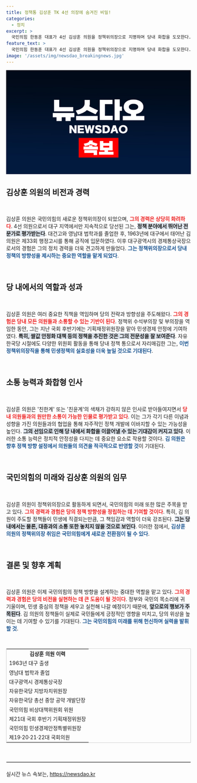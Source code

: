 ```yaml
---
title: 정책통 김상훈 TK 4선 의장에 숨겨진 비밀!
categories:
  - 정치
excerpt: >
  국민의힘 한동훈 대표가 4선 김상훈 의원을 정책위의장으로 지명하며 당내 화합을 도모한다. 정책 전문가인 김 의원은 다양한 경력을 바탕으로 당내 소통에 기대를 모으고 있다. 클릭해 더 알아보세요!
feature_text: >
  국민의힘 한동훈 대표가 4선 김상훈 의원을 정책위의장으로 지명하며 당내 화합을 도모한다. 정책 전문가인 김 의원은 다양한 경력을 바탕으로 당내 소통에 기대를 모으고 있다. 클릭해 더 알아보세요!
image: '/assets/img/newsdao_breakingnews.jpg'
---
```


<p><img src="/assets/img/newsdao_breakingnews.jpg" alt="cryptoinkorea 속보" /></p>

<h2>김상훈 의원의 비전과 경력</h2>

<p data-ke-size="size16">&nbsp;</p>

<p>김상훈 의원은 국민의힘의 새로운 정책위의장이 되었으며, <b><span style="color: #ee2323;">그의 경력은 상당히 화려하다</span></b>. 4선 의원으로서 대구 지역에서만 지속적으로 당선된 그는, <b><span style="background-color: #21538527;">정책 분야에서 뛰어난 전문가로 평가받는다</span></b>. 대건고와 영남대 법학과를 졸업한 후, 1963년에 대구에서 태어난 김 의원은 제33회 행정고시를 통해 공직에 입문하였다. 이후 대구광역시의 경제통상국장으로서의 경험은 그의 정치 경력을 더욱 견고하게 만들었다. <b><span style="color: #1a5490;">그는 정책위의장으로서 당내 정책의 방향성을 제시하는 중요한 역할을 맡게 되었다</span></b>. </p>

<p data-ke-size="size16">&nbsp;</p>

<h2>당 내에서의 역할과 성과</h2>

<p data-ke-size="size16">&nbsp;</p>

<p>김상훈 의원은 여러 중요한 직책을 역임하며 당의 전략과 방향성을 주도해왔다. <b><span style="color: #ee2323;">그의 경험은 당내 모든 의원들과 소통할 수 있는 기반이 된다</span></b>. 정책위 수석부의장 및 부의장을 역임한 동안, 그는 지난 국회 후반기에는 기획재정위원장을 맡아 민생경제 안정에 기여하였다. <b><span style="background-color: #21538527;">특히, 쌀값 안정화 대책 등의 정책을 추진한 것은 그의 전문성을 잘 보여준다</span></b>. 자유한국당 시절에도 다양한 위원회 활동을 통해 당내 정책 통으로서 자리매김한 그는, <b><span style="color: #1a5490;">이번 정책위의장직을 통해 민생정책의 실효성을 더욱 높일 것으로 기대된다</span></b>. </p>

<p data-ke-size="size16">&nbsp;</p>

<h2>소통 능력과 화합형 인사</h2>

<p data-ke-size="size16">&nbsp;</p>

<p>김상훈 의원은 '친한계' 또는 '친윤계'의 색채가 강하지 않은 인사로 받아들여지면서 <b><span style="color: #ee2323;">당내 의원들과의 원만한 소통이 가능한 인물로 평가받고 있다</span></b>. 이는 그가 각기 다른 이념과 성향을 가진 의원들과의 협업을 통해 자주적인 정책 개발에 이바지할 수 있는 가능성을 높인다. <b><span style="background-color: #21538527;">그의 선임으로 인해 당 내에서 화합을 이끌어낼 수 있는 기대감이 커지고 있다</span></b>. 이러한 소통 능력은 정치적 안정성을 다지는 데 중요한 요소로 작용할 것이다. <b><span style="color: #1a5490;">김 의원은 향후 정책 방향 설정에서 의원들의 의견을 적극적으로 반영할 것</span></b>이 기대된다. </p>

<p data-ke-size="size16">&nbsp;</p>

<h2>국민의힘의 미래와 김상훈 의원의 임무</h2>

<p data-ke-size="size16">&nbsp;</p>

<p>김상훈 의원이 정책위의장으로 활동하게 되면서, 국민의힘의 미래 또한 많은 주목을 받고 있다. <b><span style="color: #ee2323;">그의 경력과 경험은 당의 정책 방향성을 정립하는 데 기여할 것이다</span></b>. 특히, 김 의원이 주도할 정책들이 민생에 직결되는만큼, 그 책임감과 역할이 더욱 강조된다. <b><span style="background-color: #21538527;">그는 당내에서는 물론, 대중과의 소통 또한 놓치지 않을 것으로 보인다</span></b>. 이러한 점에서, <b><span style="color: #1a5490;">김상훈 의원의 정책위의장 취임은 국민의힘에게 새로운 전환점이 될 수 있다</span></b>. </p>

<p data-ke-size="size16">&nbsp;</p>

<h2>결론 및 향후 계획</h2>

<p data-ke-size="size16">&nbsp;</p>

<p>김상훈 의원은 이제 국민의힘의 정책 방향을 설계하는 중대한 역할을 맡고 있다. <b><span style="color: #ee2323;">그의 경력과 경험은 당의 비전을 실현하는 데 큰 도움이 될 것이다</span></b>. 정부와 국민의 목소리에 귀 기울이며, 민생 중심의 정책을 세우고 실천해 나갈 예정이기 때문에, <b><span style="background-color: #21538527;">앞으로의 행보가 주목된다</span></b>. 김 의원의 정책들이 실제로 국민들에게 긍정적인 영향을 미치고, 당의 위상을 높이는 데 기여할 수 있기를 기대된다. <b><span style="color: #1a5490;">그는 국민의힘의 미래를 위해 헌신하며 실력을 발휘할 것</span></b>. </p>

<p data-ke-size="size16">&nbsp;</p>

<table style="width: 100%; border-collapse: collapse; border: 1px solid #ccc;">
  <tr>
    <td style="text-align: center; height: 17px;"><b>김상훈 의원 이력</b></td>
  </tr>
  <tr>
    <td style="height: 17px;">1963년 대구 출생</td>
  </tr>
  <tr>
    <td style="height: 17px;">영남대 법학과 졸업</td>
  </tr>
  <tr>
    <td style="height: 17px;">대구광역시 경제통상국장</td>
  </tr>
  <tr>
    <td style="height: 17px;">자유한국당 지방자치위원장</td>
  </tr>
  <tr>
    <td style="height: 17px;">자유한국당 총선 중앙 공약 개발단장</td>
  </tr>
  <tr>
    <td style="height: 17px;">국민의힘 비상대책위원회 위원</td>
  </tr>
  <tr>
    <td style="height: 17px;">제21대 국회 후반기 기획재정위원장</td>
  </tr>
  <tr>
    <td style="height: 17px;">국민의힘 민생경제안정특별위원장</td>
  </tr>
  <tr>
    <td style="height: 17px;">제19·20·21·22대 국회의원</td>
  </tr>
</table>

<p data-ke-size="size16">&nbsp;</p>

<hr style="border: 1px solid #ccc; margin: 20px 0;"/>
실시간 뉴스 속보는, <a href="https://newsdao.kr" rel="dofollow">https://newsdao.kr</a>



